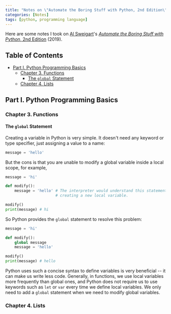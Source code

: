 ```yaml
---
title: "Notes on \"Automate the Boring Stuff with Python, 2nd Edition\""
categories: [Notes]
tags: [python, programming language]
---
```


Here are some notes I took on [Al Sweigart](https://alsweigart.com/)'s [*Automate the Boring Stuff with Python*, 2nd Edition](https://automatetheboringstuff.com/) (2019).

## Table of Contents <!-- omit in toc -->

- [Part I. Python Programming Basics](#part-i-python-programming-basics)
  - [Chapter 3. Functions](#chapter-3-functions)
    - [The `global` Statement](#the-global-statement)
  - [Chapter 4. Lists](#chapter-4-lists)

## Part I. Python Programming Basics

### Chapter 3. Functions

#### The `global` Statement

Creating a variable in Python is very simple. It doesn't need any keyword or type specifier, just assigning a value to a name:

```python
message = 'hello'
```

But the cons is that you are unable to modify a global variable inside a local scope, for example,

```python
message = 'hi'

def modify():
    message = 'hello' # The interpreter would understand this statement as
                      # creating a new local variable.

modify()
print(message) # hi
```

So Python provides the `global` statement to resolve this problem:

```python
message = 'hi'

def modify():
    global message
    message = 'hello'

modify()
print(message) # hello
```

Python uses such a concise syntax to define variables is very beneficial -- it can make us write less code. Generally, in functions, we use local variables more frequently than global ones, and Python does not require us to use keywords such as `let` or `var` every time we define local variables. We only need to add a `global` statement when we need to modify global variables.

### Chapter 4. Lists
